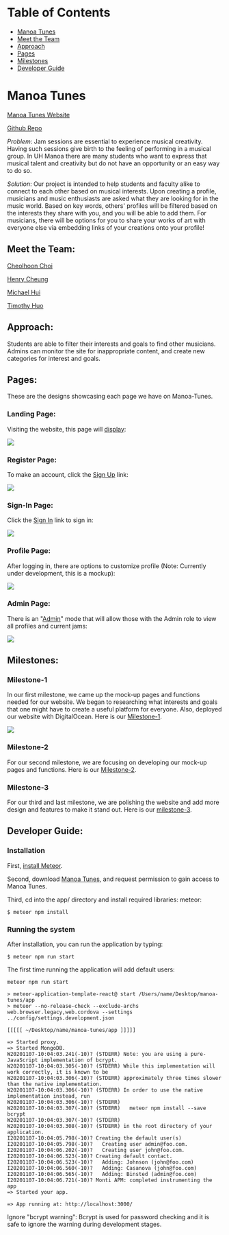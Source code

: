 
# Table of Contents

* [Manoa Tunes](#manoa-tunes)
* [Meet the Team](#meet-the-team)
* [Approach](#approach)
* [Pages](#pages)
* [Milestones](#milestones)
* [Developer Guide](#developer-guide)

# Manoa Tunes 

[Manoa Tunes Website](https://manoatunes.xyz/#/) <br />

[Github Repo](https://github.com/manoa-tunes/manoa-tunes) <br />

_Problem_: Jam sessions are essential to experience musical creativity. Having such sessions give birth to the feeling of performing in a musical group. In UH Manoa there are many students who want to express that musical talent and creativity but do not have an opportunity or an easy way to do so.

_Solution_: Our project is intended to help students and faculty alike to connect to each other based on musical interests. Upon creating a profile, musicians and music enthusiasts are asked what they are looking for in the music world. Based on key words, others' profiles will be filtered based on the interests they share with you, and you will be able to add them. For musicians, there will be options for you to share your works of art with everyone else via embedding links of your creations onto your profile!

## Meet the Team:

[Cheolhoon Choi](https://cheolhoon.github.io) <br />

[Henry Cheung](https://khhc.github.io) <br />

[Michael Hui](https://huimichael.github.io/) <br />

[Timothy Huo](https://timothyhuo1.github.io) <br />

## Approach: 
Students are able to filter their interests and goals to find other musicians. <br /> 
Admins can monitor the site for inappropriate content, and create new categories for interest and goals. <br /> 
 
## Pages:
These are the designs showcasing each page we have on Manoa-Tunes.

### Landing Page:
Visiting the website, this page will [display](https://manoatunes.xyz/#/): <br />

<img src="images/landing.png">

### Register Page:
To make an account, click the [Sign Up](https://manoatunes.xyz/#/signup) link: <br />

<img src="images/register.png">

### Sign-In Page:
Click the [Sign In](https://manoatunes.xyz/#/signin) link to sign in: <br />

<img src="images/login.png">

### Profile Page:
After logging in, there are options to customize profile (Note: Currently under development, this is a mockup): <br />

<img src="images/ProfilePage.png">

### Admin Page:
There is an "[Admin](ttps://manoatunes.xyz/#/)" mode that will allow those with the Admin role to view all profiles and current jams: <br />

<img src="images/AdminLanding.png">

## Milestones: 

### Milestone-1
In our first milestone, we came up the mock-up pages and functions needed for our website. We began to researching what interests and goals that one might have to create a useful platform for everyone. Also, deployed our website with DigitalOcean. Here is our [Milestone-1](https://github.com/manoa-tunes/manoa-tunes/projects/1). <br />

<img src="images/M1.png">

### Milestone-2

For our second milestone, we are focusing on developing our mock-up pages and functions. Here is our [Milestone-2](https://github.com/manoa-tunes/manoa-tunes/projects/2).

### Milestone-3

For our third and last milestone, we are polishing the website and add more design and features to make it stand out. Here is our [milestone-3](https://github.com/manoa-tunes/manoa-tunes/projects/3).

## Developer Guide: 

### Installation

First, [install Meteor](https://www.meteor.com/install).

Second, download [Manoa Tunes](https://github.com/manoa-tunes/manoa-tunes.github.io), and request permission to gain access to Manoa Tunes. 

Third, cd into the app/ directory and install required libraries: meteor:

```
$ meteor npm install
```

### Running the system

After installation, you can run the application by typing:

```
$ meteor npm run start
```
The first time running the application will add default users: 

```
meteor npm run start

> meteor-application-template-react@ start /Users/name/Desktop/manoa-tunes/app
> meteor --no-release-check --exclude-archs web.browser.legacy,web.cordova --settings ../config/settings.development.json

[[[[[ ~/Desktop/name/manoa-tunes/app ]]]]]

=> Started proxy.                             
=> Started MongoDB.                           
W20201107-10:04:03.241(-10)? (STDERR) Note: you are using a pure-JavaScript implementation of bcrypt.
W20201107-10:04:03.305(-10)? (STDERR) While this implementation will work correctly, it is known to be
W20201107-10:04:03.306(-10)? (STDERR) approximately three times slower than the native implementation.
W20201107-10:04:03.306(-10)? (STDERR) In order to use the native implementation instead, run
W20201107-10:04:03.306(-10)? (STDERR) 
W20201107-10:04:03.307(-10)? (STDERR)   meteor npm install --save bcrypt
W20201107-10:04:03.307(-10)? (STDERR) 
W20201107-10:04:03.308(-10)? (STDERR) in the root directory of your application.
I20201107-10:04:05.798(-10)? Creating the default user(s)
I20201107-10:04:05.798(-10)?   Creating user admin@foo.com.
I20201107-10:04:06.202(-10)?   Creating user john@foo.com.
I20201107-10:04:06.523(-10)? Creating default contact.
I20201107-10:04:06.523(-10)?   Adding: Johnson (john@foo.com)
I20201107-10:04:06.560(-10)?   Adding: Casanova (john@foo.com)
I20201107-10:04:06.565(-10)?   Adding: Binsted (admin@foo.com)
I20201107-10:04:06.721(-10)? Monti APM: completed instrumenting the app
=> Started your app.

=> App running at: http://localhost:3000/
```

Ignore "bcrypt warning": Bcrypt is used for password checking and it is safe to ignore the warning during development stages.


